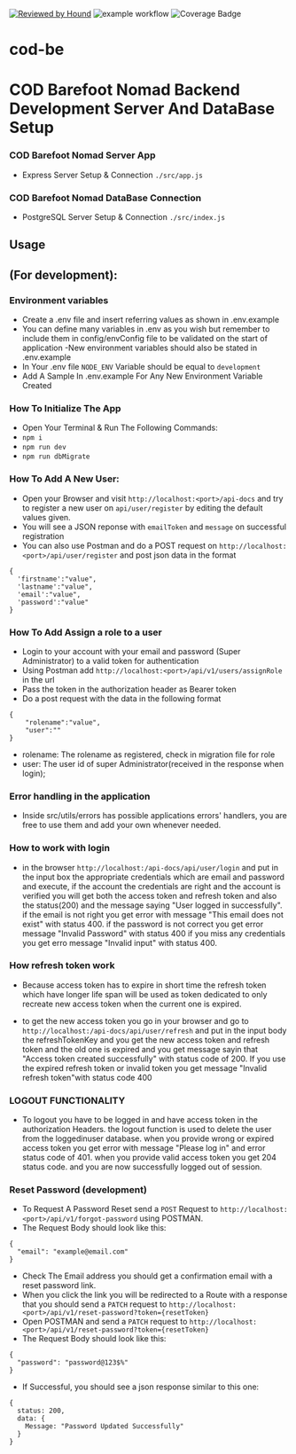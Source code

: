 [![Reviewed by Hound](https://img.shields.io/badge/Reviewed_by-Hound-8E64B0.svg)](https://houndci.com)
![example workflow](https://github.com/atlp-rwanda/cod-be/actions/workflows/node.js.yml/badge.svg)
![Coverage Badge](https://img.shields.io/endpoint?url=https://gist.githubusercontent.com/sergenm/fc852272be18bb21d4a7418ab58e2edc/raw/cod-be__pull_53.json)

# cod-be
# COD Barefoot Nomad Backend Development Server And DataBase Setup

### COD Barefoot Nomad Server App 
- Express Server Setup & Connection ```./src/app.js```
### COD Barefoot Nomad DataBase Connection
- PostgreSQL Server Setup & Connection ```./src/index.js```

## Usage
## (For development):

### Environment variables
- Create a .env file and insert referring values as shown in .env.example
- You can define many variables in .env as you wish but remember to include them in   config/envConfig file to be validated on the start of application
-New environment variables should also be stated in .env.example
- In Your .env file ```NODE_ENV``` Variable should be equal to ```development```
- Add A Sample In .env.example For Any New Environment Variable Created

### How To Initialize The App

- Open Your Terminal & Run The Following Commands:
- ```npm i```
- ```npm run dev```
- ```npm run dbMigrate```
### How To Add A New User: 
- Open your Browser and visit ```http://localhost:<port>/api-docs``` and try to register a new user on `api/user/register` by editing the default values given.
- You will see a JSON reponse with `emailToken` and `message` on successful registration
- You can also use Postman and do a POST request on ```http://localhost:<port>/api/user/register``` and post json data in the format
```
{
  'firstname':"value",
  'lastname':"value",
  'email':"value",
  'password':"value"
}
 ```

 ### How To Add Assign a role to a user 
 - Login to your account with your email and password (Super Administrator) to a valid token for authentication 
 - Using Postman  add ```http://localhost:<port>/api/v1/users/assignRole``` in the url 
 - Pass the token in the authorization header as Bearer token  
 - Do a post request with the data in the following format 
```
{
    "rolename":"value",
    "user":""
}
```
  - rolename: The rolename as registered, check in migration file for role
  - user: The user id of super Administrator(received in the response when login);
### Error handling in the application
- Inside src/utils/errors has possible applications errors' handlers, you are free to
use them and add your own whenever needed.
### How to work with login
- in the browser ```http://localhost:/api-docs/api/user/login``` and put in the input box the appropriate credentials which are email and password and execute, if the account the credentials are right and the account is verified you will get both the access token and refresh token and also the status(200) and the message saying "User logged in successfully". if the email is not right you get error with message "This email does not exist" with status 400. if the password is not correct you get error message "Invalid Password" with status 400 if you miss any credentials you get erro message "Invalid input" with status 400.
### How refresh token work
- Because access token has to expire in short time the refresh token which have longer life span will be used as token dedicated to only recreate new access token when the current one is expired.

- to get the new access token you go in your browser and go to ```http://localhost:/api-docs/api/user/refresh``` and put in the input body the refreshTokenKey and you get the new access token and refresh token and the old one is expired and you get message sayin that "Access token created successfully" with status code of 200. If you use the expired refresh token or invalid token you get message "Invalid refresh token"with status code 400

### LOGOUT FUNCTIONALITY
- To logout you have to be logged in and have access token in the authorization Headers. the logout function is used to delete the user from the loggedinuser database. when you provide wrong or expired access token you get error with message "Please log in" and error status code of 401. when you provide valid access token you get 204 status code. and you are now successfully logged out of session.

### Reset Password (development)
- To Request A Password Reset send a `POST` Request to ```http://localhost:<port>/api/v1/forgot-password``` using POSTMAN.
- The Request Body should look like this: 
```
{
  "email": "example@email.com"
}
```
- Check The Email address you should get a confirmation email with a reset password link.
- When you click the link you will be redirected to a Route with a response that you should send a `PATCH` request to `http://localhost:<port>/api/v1/reset-password?token={resetToken}` 
- Open POSTMAN and send a `PATCH` request to `http://localhost:<port>/api/v1/reset-password?token={resetToken}` 
- The Request Body should look like this: 
```
{
  "password": "password@123$%"
}
```
- If Successful, you should see a json response similar to this one: 
```
{
  status: 200,
  data: {
    Message: "Password Updated Successfully"
  }
}
```
